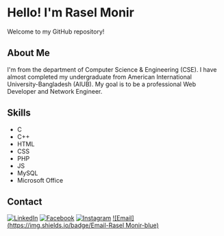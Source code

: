 # Hello! I'm Rasel Monir
Welcome to my GitHub repository!
## About Me
I'm from the department of Computer Science & Engineering (CSE). I have almost completed my undergraduate from American International University-Bangladesh (AIUB). My goal is to be a professional Web Developer and Network Engineer.
## Skills
- C
- C++
- HTML
- CSS
- PHP
- JS
- MySQL
- Microsoft Office
## Contact
[![LinkedIn](https://img.shields.io/badge/LinkedIn-raselmonir58-blue)](https://www.linkedin.com/in/raselmonir58/)
[![Facebook](https://img.shields.io/badge/Facebook-raselmonir58r-blue)](https://www.facebook.com/raselmonir58r)
[![Instagram](https://img.shields.io/badge/Instagram-_rasel_monir_-blue)](https://www.instagram.com/_rasel_monir_/)
[![Email](https://img.shields.io/badge/Email-Rasel Monir-blue)](raselmonir58@gmail.com)
